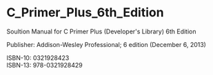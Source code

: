 # C_Primer_Plus_6th_Edition
<div style="text-decoration:strong;">Soultion Manual for C Primer Plus (Developer's Library) 6th Edition</div>

Publisher: Addison-Wesley Professional; 6 edition (December 6, 2013)


ISBN-10: 0321928423 </br>
ISBN-13: 978-0321928429
